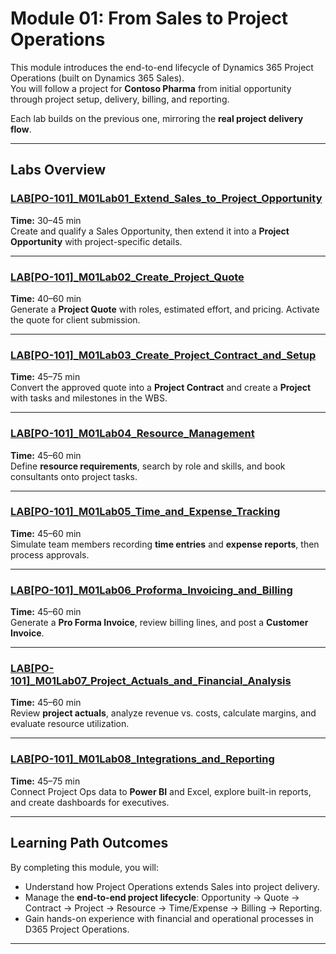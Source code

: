 # Module 01: From Sales to Project Operations

This module introduces the end-to-end lifecycle of Dynamics 365 Project Operations (built on Dynamics 365 Sales).  
You will follow a project for **Contoso Pharma** from initial opportunity through project setup, delivery, billing, and reporting.  

Each lab builds on the previous one, mirroring the **real project delivery flow**.

---

## Labs Overview

### [LAB[PO-101]_M01Lab01_Extend_Sales_to_Project_Opportunity](./LAB[PO-101]_M01Lab01_Extend_Sales_to_Project_Opportunity.md)  
**Time:** 30–45 min  
Create and qualify a Sales Opportunity, then extend it into a **Project Opportunity** with project-specific details.  

---

### [LAB[PO-101]_M01Lab02_Create_Project_Quote](./LAB[PO-101]_M01Lab02_Create_Project_Quote.md)  
**Time:** 40–60 min  
Generate a **Project Quote** with roles, estimated effort, and pricing. Activate the quote for client submission.  

---

### [LAB[PO-101]_M01Lab03_Create_Project_Contract_and_Setup](./LAB[PO-101]_M01Lab03_Create_Project_Contract_and_Setup.md)  
**Time:** 45–75 min  
Convert the approved quote into a **Project Contract** and create a **Project** with tasks and milestones in the WBS.  

---

### [LAB[PO-101]_M01Lab04_Resource_Management](./LAB[PO-101]_M01Lab04_Resource_Management.md)  
**Time:** 45–60 min  
Define **resource requirements**, search by role and skills, and book consultants onto project tasks.  

---

### [LAB[PO-101]_M01Lab05_Time_and_Expense_Tracking](./LAB[PO-101]_M01Lab05_Time_and_Expense_Tracking.md)  
**Time:** 45–60 min  
Simulate team members recording **time entries** and **expense reports**, then process approvals.  

---

### [LAB[PO-101]_M01Lab06_Proforma_Invoicing_and_Billing](./LAB[PO-101]_M01Lab06_Proforma_Invoicing_and_Billing.md)  
**Time:** 45–60 min  
Generate a **Pro Forma Invoice**, review billing lines, and post a **Customer Invoice**.  

---

### [LAB[PO-101]_M01Lab07_Project_Actuals_and_Financial_Analysis](./LAB[PO-101]_M01Lab07_Project_Actuals_and_Financial_Analysis.md)  
**Time:** 45–60 min  
Review **project actuals**, analyze revenue vs. costs, calculate margins, and evaluate resource utilization.  

---

### [LAB[PO-101]_M01Lab08_Integrations_and_Reporting](./LAB[PO-101]_M01Lab08_Integrations_and_Reporting.md)  
**Time:** 45–75 min  
Connect Project Ops data to **Power BI** and Excel, explore built-in reports, and create dashboards for executives.  

---

## Learning Path Outcomes
By completing this module, you will:  
- Understand how Project Operations extends Sales into project delivery.  
- Manage the **end-to-end project lifecycle**: Opportunity → Quote → Contract → Project → Resource → Time/Expense → Billing → Reporting.  
- Gain hands-on experience with financial and operational processes in D365 Project Operations.  

---
